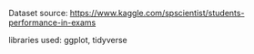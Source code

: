 Dataset source: https://www.kaggle.com/spscientist/students-performance-in-exams

libraries used: ggplot, tidyverse
